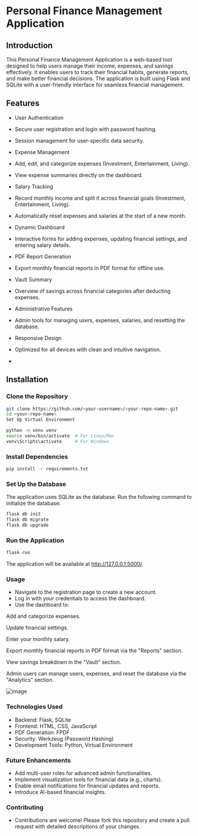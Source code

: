 # Personal Finance Management Application

## Introduction

This Personal Finance Management Application is a web-based tool designed to help users manage their income, expenses, and savings effectively. It enables users to track their financial habits, generate reports, and make better financial decisions. The application is built using Flask and SQLite with a user-friendly interface for seamless financial management.


## Features

- User Authentication

- Secure user registration and login with password hashing.
- Session management for user-specific data security.
- Expense Management

- Add, edit, and categorize expenses (Investment, Entertainment, Living).
- View expense summaries directly on the dashboard.
- Salary Tracking

- Record monthly income and split it across financial goals (Investment, Entertainment, Living).
- Automatically reset expenses and salaries at the start of a new month.
- Dynamic Dashboard

- Interactive forms for adding expenses, updating financial settings, and entering salary details.
- PDF Report Generation

- Export monthly financial reports in PDF format for offline use.
- Vault Summary

- Overview of savings across financial categories after deducting expenses.
- Administrative Features

- Admin tools for managing users, expenses, salaries, and resetting the database.
- Responsive Design

- Optimized for all devices with clean and intuitive navigation.

- 

## Installation


### Clone the Repository

```bash
git clone https://github.com/<your-username>/<your-repo-name>.git
cd <your-repo-name>
Set Up Virtual Environment

python -m venv venv
source venv/bin/activate  # For Linux/Mac
venv\Scripts\activate     # For Windows

```
### Install Dependencies

```bash
pip install -r requirements.txt

```
### Set Up the Database

The application uses SQLite as the database.
Run the following command to initialize the database:

```bash
flask db init
flask db migrate
flask db upgrade

```
### Run the Application

```bash
flask run
```
The application will be available at http://127.0.0.1:5000/.

### Usage

- Navigate to the registration page to create a new account.
- Log in with your credentials to access the dashboard.
- Use the dashboard to:
  
Add and categorize expenses.

Update financial settings.

Enter your monthly salary.

Export monthly financial reports in PDF format via the "Reports" section.

View savings breakdown in the "Vault" section.

Admin users can manage users, expenses, and reset the database via the "Analytics" section.


![image](https://github.com/user-attachments/assets/8807b0be-b58d-4386-a7aa-4099b6ecaf81)


### Technologies Used

- Backend: Flask, SQLite
- Frontend: HTML, CSS, JavaScript
- PDF Generation: FPDF
- Security: Werkzeug (Password Hashing)
- Development Tools: Python, Virtual Environment

### Future Enhancements

- Add multi-user roles for advanced admin functionalities.
- Implement visualization tools for financial data (e.g., charts).
- Enable email notifications for financial updates and reports.
- Introduce AI-based financial insights.

### Contributing

- Contributions are welcome! Please fork this repository and create a pull request with detailed descriptions of your changes.
